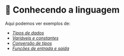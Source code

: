 # 👀 Conhecendo a linguagem 

Aqui podemos ver exemplos de:
- [*Tipos de dados*](https://github.com/Galessoester/Bootcamp-python_backend/blob/main/Python_essencial_E_desenvolvimento_colaborativo_com_o_git/Conhecendo_a_linguagem/tipos_de_dados.py)
- [*Variáveis e constantes*](https://github.com/Galessoester/Bootcamp-python_backend/blob/main/Python_essencial_E_desenvolvimento_colaborativo_com_o_git/Conhecendo_a_linguagem/variaveis_e_constantes.py)
- [*Conversão de tipos*](https://github.com/Galessoester/Bootcamp-python_backend/blob/main/Python_essencial_E_desenvolvimento_colaborativo_com_o_git/Conhecendo_a_linguagem/convertendo_tipos.py)
- [*Funções de entrada e saída*](https://github.com/Galessoester/Bootcamp-python_backend/blob/main/Python_essencial_E_desenvolvimento_colaborativo_com_o_git/Conhecendo_a_linguagem/print_e_input.py)
